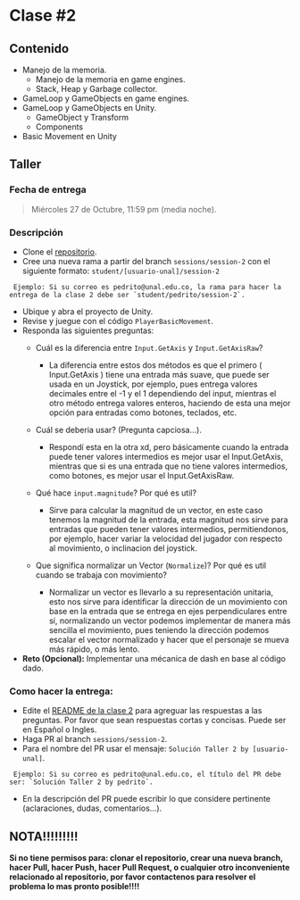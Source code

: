 # Clase #2

## Contenido

- Manejo de la memoria.
  - Manejo de la memoria en game engines.
  - Stack, Heap y Garbage collector.
- GameLoop y GameObjects en game engines.
- GameLoop y GameObjects en Unity.
  - GameObject y Transform
  - Components
- Basic Movement en Unity

## Taller

### Fecha de entrega
> Miércoles 27 de Octubre, 11:59 pm (media noche).

### Descripción
- Clone el [repositorio](https://github.com/UNAL-IntroVideojuegos-2021-2/intro-videogames-2021-2).
- Cree una nueva rama a partir del branch `sessions/session-2` con el siguiente formato: `student/[usuario-unal]/session-2`
```
 Ejemplo: Si su correo es pedrito@unal.edu.co, la rama para hacer la entrega de la clase 2 debe ser `student/pedrito/session-2`.
```
- Ubique y abra el proyecto de Unity.
- Revise y juegue con el código `PlayerBasicMovement`.
- Responda las siguientes preguntas:
  - Cuál es la diferencia entre `Input.GetAxis` y `Input.GetAxisRaw`?
    - La diferencia entre estos dos métodos es que el primero ( Input.GetAxis ) tiene una entrada más suave, que puede ser usada en un Joystick, por ejemplo, pues entrega valores decimales entre el -1 y el 1 dependiendo del input, mientras el otro método entrega valores enteros, haciendo de esta una mejor opción para entradas como botones, teclados, etc. 

  - Cuál se deberia usar? (Pregunta capciosa...).
    - Respondí esta en la otra xd, pero básicamente cuando la entrada puede tener valores intermedios es mejor usar el Input.GetAxis, mientras que si es una entrada que no tiene valores intermedios, como botones, es mejor usar el Input.GetAxisRaw.

  - Qué hace `input.magnitude`? Por qué es util?
    - Sirve para calcular la magnitud de un vector, en este caso tenemos la magnitud de la entrada, esta magnitud nos sirve para entradas que pueden tener valores intermedios, permitiendonos, por ejemplo, hacer variar la velocidad del jugador con respecto al movimiento, o inclinacion del joystick.

  - Que significa normalizar un Vector (`Normalize`)? Por qué es util cuando se trabaja con movimiento?
    - Normalizar un vector es llevarlo a su representación unitaria, esto nos sirve para identificar la dirección de un movimiento con base en la entrada que se entrega en ejes perpendiculares entre sí, normalizando un vector podemos implementar de manera más sencilla el movimiento, pues teniendo la dirección podemos escalar el vector normalizado y hacer que el personaje se mueva más rápido, o más lento.
- **Reto (Opcional):** Implementar una mécanica de dash en base al código dado.

### Como hacer la entrega:
- Edite el [README de la clase 2](https://github.com/UNAL-IntroVideojuegos-2021-2/intro-videogames-2021-2/blob/main/Clase2/README.md) para agreguar las respuestas a las preguntas. Por favor que sean respuestas cortas y concisas. Puede ser en Español o Ingles.
- Haga PR al branch `sessions/session-2`. 
- Para el nombre del PR usar el mensaje: `Solución Taller 2 by [usuario-unal]`. 
```
 Ejemplo: Si su correo es pedrito@unal.edu.co, el título del PR debe ser: `Solución Taller 2 by pedrito`.
```
- En la descripción del PR puede escribir lo que considere pertinente (aclaraciones, dudas, comentarios...).

## NOTA!!!!!!!!!
**Si no tiene permisos para: clonar el repositorio, crear una nueva branch, hacer Pull, hacer Push, hacer Pull Request, o cualquier otro inconveniente relacionado al repositorio, por favor contactenos para resolver el problema lo mas pronto posible!!!!**

